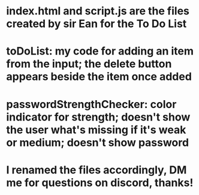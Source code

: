 # index.html and script.js are the files created by sir Ean for the To Do List
# toDoList: my code for adding an item from the input; the delete button appears beside the item once added
# passwordStrengthChecker: color indicator for strength; doesn't show the user what's missing if it's weak or medium; doesn't show password
# I renamed the files accordingly, DM me for questions on discord, thanks!

